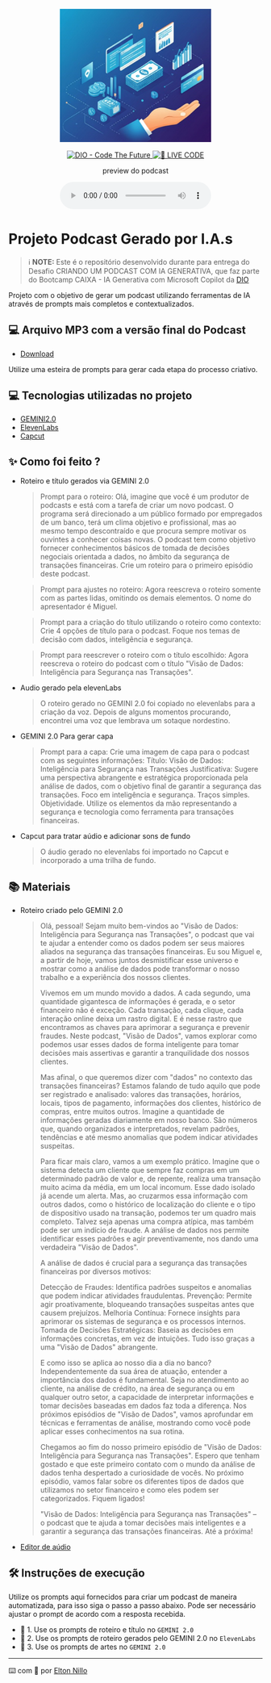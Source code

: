 <p align="center">
<img 
    src="./assets/Capa.png"
    width="300"
/>
</p>

<p align="center">
<a href="https://dio.me/">
    <img 
        src="https://img.shields.io/badge/DIO-Code_The_Future-28DA77?logo=youtube" 
        alt="DIO - Code The Future">
</a>
<a href="https://dio.me/">
<img 
    src="https://img.shields.io/badge/🔴_LIVE_CODE-FF5E72" 
    alt="🔴 LIVE CODE">
</a>
</p>

<p align="center">
    preview do podcast
</p>

<div align="center">
    <audio src="output/podcast_editado.MP3" controls title="Podcast editado"></audio>
</div>

# Projeto Podcast Gerado por I.A.s


 > ℹ️ **NOTE:** Este é o repositório desenvolvido durante para entrega do Desafio CRIANDO UM PODCAST COM IA GENERATIVA, que faz parte do Bootcamp CAIXA - IA Generativa com Microsoft Copilot da [DIO](https://dio.me)

Projeto com o objetivo de gerar um podcast utilizando ferramentas de IA através de prompts mais completos e contextualizados.

## 💻 Arquivo MP3 com a versão final do Podcast

- [Download](https://github.com/eltonnillo/prompts-for-podcast-generate-by-ia/raw/refs/heads/main/assets/Podcast.MP3) 

Utilize uma esteira de prompts para gerar cada etapa do processo criativo.

## 💻 Tecnologias utilizadas no projeto

- [GEMINI2.0](https://gemini.google.com/) 
- [ElevenLabs](https://beta.elevenlabs.io/)
- [Capcut](https://www.capcut.com/pt-br/)

## ✨ Como foi feito ?

- Roteiro e título gerados via GEMINI 2.0

   > Prompt para o roteiro: Olá, imagine que você é um produtor de podcasts e está com a tarefa de criar um novo podcast.
     O programa será direcionado a um público formado por empregados de um banco, terá um clima objetivo e profissional, mas ao mesmo tempo descontraído e que procura sempre motivar os ouvintes a conhecer coisas novas.
     O podcast tem como objetivo fornecer conhecimentos básicos de tomada de decisões negociais orientada a dados, no âmbito da segurança de transações financeiras.
     Crie um roteiro para o primeiro episódio deste podcast.

   > Prompt para ajustes no roteiro: Agora reescreva o roteiro somente com as partes lidas, omitindo os demais elementos. O nome do apresentador é Miguel.

   > Prompt para a criação do título utilizando o roteiro como contexto: Crie 4 opções de título para o podcast. Foque nos temas de decisão com dados, inteligência e segurança.

   > Prompt para reescrever o roteiro com o título escolhido: Agora reescreva o roteiro do podcast com o título "Visão de Dados: Inteligência para Segurança nas Transações".

- Audio gerado pela elevenLabs

   > O roteiro gerado no GEMINI 2.0 foi copiado no elevenlabs para a criação da voz. Depois de alguns momentos procurando, encontrei uma voz que lembrava um sotaque nordestino.

- GEMINI 2.0 Para gerar capa

   > Prompt para a capa: Crie uma imagem de capa para o podcast com as seguintes informações: Título: Visão de Dados: Inteligência para Segurança nas Transações Justificativa: Sugere uma perspectiva abrangente e estratégica proporcionada pela análise de dados, com o objetivo final de garantir a segurança das 
     transações. Foco em inteligência e segurança. Traços simples. Objetividade. Utilize os elementos da mão representando a segurança e tecnologia como ferramenta para transações financeiras.

- Capcut para tratar aúdio e adicionar sons de fundo

   > O áudio gerado no elevenlabs foi importado no Capcut e incorporado a uma trilha de fundo.

## 📚 Materiais

- Roteiro criado pelo GEMINI 2.0

   > Olá, pessoal! Sejam muito bem-vindos ao "Visão de Dados: Inteligência para Segurança nas Transações", o podcast que vai te ajudar a entender como os dados podem ser seus maiores aliados na segurança das transações financeiras. Eu sou Miguel e, a partir de hoje, vamos juntos desmistificar esse universo e mostrar como a análise de dados pode transformar o 
     nosso trabalho e a experiência dos nossos clientes.
   >
   > Vivemos em um mundo movido a dados. A cada segundo, uma quantidade gigantesca de informações é gerada, e o setor financeiro não é exceção. Cada transação, cada clique, cada interação online deixa um rastro digital. E é nesse rastro que encontramos as chaves para aprimorar a segurança e prevenir fraudes. Neste podcast, "Visão de Dados", vamos explorar como 
     podemos usar esses dados de forma inteligente para tomar decisões mais assertivas e garantir a tranquilidade dos nossos clientes.
   >
   > Mas afinal, o que queremos dizer com "dados" no contexto das transações financeiras? Estamos falando de tudo aquilo que pode ser registrado e analisado: valores das transações, horários, locais, tipos de pagamento, informações dos clientes, histórico de compras, entre muitos outros. Imagine a quantidade de informações geradas diariamente em nosso banco. São 
     números que, quando organizados e interpretados, revelam padrões, tendências e até mesmo anomalias que podem indicar atividades suspeitas.
  >
  >  Para ficar mais claro, vamos a um exemplo prático. Imagine que o sistema detecta um cliente que sempre faz compras em um determinado padrão de valor e, de repente, realiza uma transação muito acima da média, em um local incomum. Esse dado isolado já acende um alerta. Mas, ao cruzarmos essa informação com outros dados, como o histórico de localização do 
     cliente e o tipo de dispositivo usado na transação, podemos ter um quadro mais completo. Talvez seja apenas uma compra atípica, mas também pode ser um indício de fraude. A análise de dados nos permite identificar esses padrões e agir preventivamente, nos dando uma verdadeira "Visão de Dados".
  >
  >  A análise de dados é crucial para a segurança das transações financeiras por diversos motivos:
  >
  >  Detecção de Fraudes: Identifica padrões suspeitos e anomalias que podem indicar atividades fraudulentas.
     Prevenção: Permite agir proativamente, bloqueando transações suspeitas antes que causem prejuízos.
     Melhoria Contínua: Fornece insights para aprimorar os sistemas de segurança e os processos internos.
     Tomada de Decisões Estratégicas: Baseia as decisões em informações concretas, em vez de intuições. Tudo isso graças a uma "Visão de Dados" abrangente.
  >
  >  E como isso se aplica ao nosso dia a dia no banco? Independentemente da sua área de atuação, entender a importância dos dados é fundamental. Seja no atendimento ao cliente, na análise de crédito, na área de segurança ou em qualquer outro setor, a capacidade de interpretar informações e tomar decisões baseadas em dados faz toda a diferença. Nos próximos 
     episódios de "Visão de Dados", vamos aprofundar em técnicas e ferramentas de análise, mostrando como você pode aplicar esses conhecimentos na sua rotina.
  >
  >  Chegamos ao fim do nosso primeiro episódio de "Visão de Dados: Inteligência para Segurança nas Transações". Espero que tenham gostado e que este primeiro contato com o mundo da análise de dados tenha despertado a curiosidade de vocês. No próximo episódio, vamos falar sobre os diferentes tipos de dados que utilizamos no setor financeiro e como eles podem ser 
     categorizados. Fiquem ligados!
  >
  >  "Visão de Dados: Inteligência para Segurança nas Transações" – o podcast que te ajuda a tomar decisões mais inteligentes e a garantir a segurança das transações financeiras. Até a próxima!

- [Editor de aúdio](https://www.capcut.com/editor?from_page=landing_page&__action_from=picture_V%C3%ADdeos%20profissionais%20em%20minutos,%20n%C3%A3o%20em%20horas.)


## 🛠️ Instruções de execução

Utilize os prompts aqui fornecidos para criar um podcast de maneira automatizada, para isso siga o passo a passo abaixo.
Pode ser necessário ajustar o prompt de acordo com a resposta recebida.

- 🤖 1. Use os prompts de roteiro e título no `GEMINI 2.0`
- 🤖 2. Use os prompts de roteiro gerados pelo GEMINI 2.0 no  `ElevenLabs`
- 🤖 3. Use os prompts de artes no `GEMINI 2.0`

---

⌨️ com 💜 por [Elton Nillo](https://github.com/eltonnillo)
